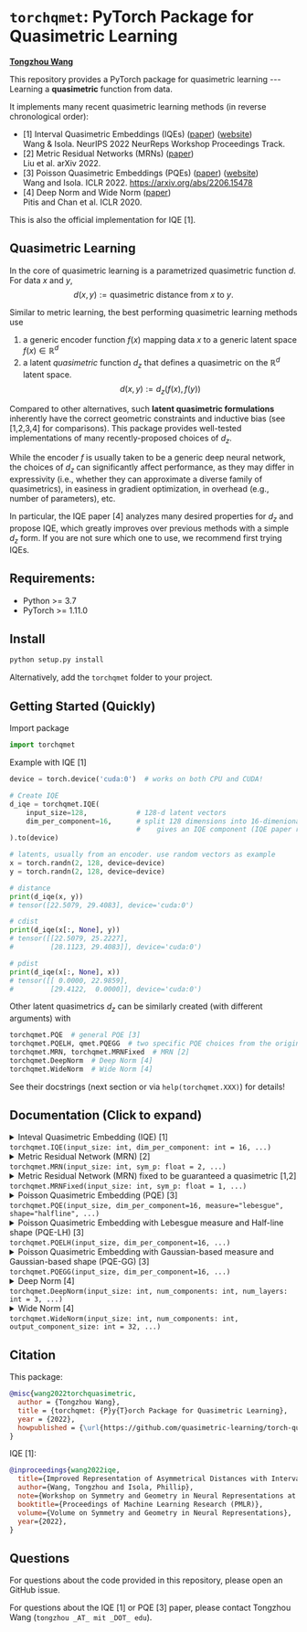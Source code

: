 # `torchqmet`: PyTorch Package for Quasimetric Learning

**[Tongzhou Wang](https://www.tongzhouwang.info)**

This repository provides a PyTorch package for quasimetric learning --- Learning a **quasimetric** function from data.


It implements many recent quasimetric learning methods (in reverse chronological order):
+ [1] Interval Quasimetric Embeddings (IQEs) ([paper](https://arxiv.org/abs/2211.15120)) ([website](https://www.tongzhouwang.info/interval_quasimetric_embedding/)) <br/>
  Wang & Isola. NeurIPS 2022 NeurReps Workshop Proceedings Track.
+ [2] Metric Residual Networks (MRNs) ([paper](https://arxiv.org/abs/2208.08133)) <br/>
  Liu et al. arXiv 2022.
+ [3] Poisson Quasimetric Embeddings (PQEs) ([paper](https://arxiv.org/abs/2206.15478)) ([website](https://github.com/ssnl/poisson_quasimetric_embedding)) <br/>
  Wang and Isola. ICLR 2022. https://arxiv.org/abs/2206.15478
+ [4] Deep Norm and Wide Norm ([paper](https://arxiv.org/abs/2002.05825)) <br/>
  Pitis and Chan et al. ICLR 2020.

This is also the official implementation for IQE [1].

## Quasimetric Learning

In the core of quasimetric learning is a parametrized quasimetric function $d$. For data $x$ and $y$,
$$d(x, y) := \textsf{quasimetric distance from $x$ to $y$}.$$

Similar to metric learning, the best performing quasimetric learning methods use
1. a generic encoder function $f(x)$ mapping data $x$ to a generic latent space $f(x) \in \mathbb{R}^d$
2. a latent *quasimetric* function $d_z$ that defines a quasimetric on the $\mathbb{R}^d$ latent space.
$$d(x, y) := d_z(f(x), f(y))$$

Compared to other alternatives, such **latent quasimetric formulations** inherently have the correct geometric constraints and inductive bias (see [1,2,3,4] for comparisons). This package provides well-tested implementations of many recently-proposed choices of $d_z$.

While the encoder $f$ is usually taken to be a generic deep neural network, the choices of $d_z$ can significantly affect performance, as they may differ in expressivity (i.e., whether they can approximate a diverse family of quasimetrics), in easiness in gradient optimization, in overhead (e.g., number of parameters), etc.

In particular, the IQE paper [4] analyzes many desired properties for $d_z$ and propose IQE, which greatly improves over previous methods with a simple $d_z$ form. If you are not sure which one to use, we recommend first trying IQEs.

## Requirements:

+ Python >= 3.7
+ PyTorch >= 1.11.0


## Install

```py
python setup.py install
```

Alternatively, add the `torchqmet` folder to your project.

## Getting Started (Quickly)

Import package
```py
import torchqmet
```

Example with IQE [1]
```py
device = torch.device('cuda:0')  # works on both CPU and CUDA!

# Create IQE
d_iqe = torchqmet.IQE(
    input_size=128,            # 128-d latent vectors
    dim_per_component=16,      # split 128 dimensions into 16-dimenional chunks, where each chunk
                               #    gives an IQE component (IQE paper recommends `dim_per_component >= 8`)
).to(device)

# latents, usually from an encoder. use random vectors as example
x = torch.randn(2, 128, device=device)
y = torch.randn(2, 128, device=device)

# distance
print(d_iqe(x, y))
# tensor([22.5079, 29.4083], device='cuda:0')

# cdist
print(d_iqe(x[:, None], y))
# tensor([[22.5079, 25.2227],
#         [28.1123, 29.4083]], device='cuda:0')

# pdist
print(d_iqe(x[:, None], x))
# tensor([[ 0.0000, 22.9859],
#         [29.4122,  0.0000]], device='cuda:0')
```

Other latent quasimetrics $d_z$ can be similarly created (with different arguments) with
```py
torchqmet.PQE  # general PQE [3]
torchqmet.PQELH, qmet.PQEGG  # two specific PQE choices from the original paper [3]
torchqmet.MRN, torchqmet.MRNFixed  # MRN [2]
torchqmet.DeepNorm  # Deep Norm [4]
torchqmet.WideNorm  # Wide Norm [4]
```

See their docstrings (next section or via `help(torchqmet.XXX)`) for details!

## Documentation (Click to expand)

<details>
<summary>
Inteval Quasimetric Embedding (IQE) [1]<br/>
<code>torchqmet.IQE(input_size: int, dim_per_component: int = 16, ...)</code>
</summary>

    Inteval Quasimetric Embedding (IQE):
    https://arxiv.org/abs/2211.15120

    One-line Usage:

        IQE(input_size: int, dim_per_component: int = 16, ...)


    Default arguments implements IQE-maxmean. Set `reduction="sum"` to create IQE-sum.

    IQE-Specific Args:
        input_size (int): Dimension of input latent vectors
        dim_per_component (int): IQE splits latent vectors into chunks, where ach chunk computes gives an IQE component.
                                 This is the number of latent dimensions assigned to each chunk. This number must
                                 perfectly divide ``input_size``. IQE paper recomments at least ``8``.
                                 Default: ``16``.

    Common Args (Exist for all quasimetrics, **Keyword-only**, Default values may be different for different quasimetrics):
        transforms (Collection[str]): A sequence of transforms to apply to the components, before reducing them to form
                                      the final latent quasimetric.
                                      Supported choices:
                                        + "concave_activation": Concave activation transform from Neural Norms paper.
                                      Default: ``()`` (no transforms).
        reduction (str): Reduction method to aggregate components into final quasimetric value.
                         Supported choices:
                           + "sum": Sum of components.
                           + "max": Max of components.
                           + "mean": Average of components.
                           + "maxmean": Convex combination of max and mean. Used in original Deep Norm, Wide Norm, and IQE.
                           + "deep_linear_net_weighted_sum": Weighted sum with weights given by a deep linear net. Used in
                                                             original PQE, whose components have limited range [0, 1).
                         Default: ``"maxmean"``.
        discounted (Optional[float]): If not ``None``, this module instead estimates discounted distances with the
                                      base as ``discounted``.
                                      Default ``None``.
        warn_if_not_quasimetric (bool): If ``True``, issue a warning if this module does not always obey quasimetric
                                        constraints.  IQEs always obey quasimetric constraints.
                                        Default: ``True``.

    Shape:
        - Input: Two broadcastable tensors of shape ``(..., input_size)``
        - Output: ``(...)``

    Non-Module Attributes:
        input_size (int)
        num_components (int): Number of components to be combined to form the latent quasimetric. For IQEs, this is
                              ``input_size // dim_per_component``.
        discount (Optional[float])
        guaranteed_quasimetric (bool): Whether this is guaranteed to satisfy quasimetric constraints.

    Module Attributes:
        transforms (nn.Sequential[TransformBase]): Transforms to be applied on quasimetric components.
        reduction (ReductionBase): Reduction methods to aggregate components.

    Examples::

        >>> iqe = IQE(128, dim_per_component=16)
        >>> print(iqe)
        IQE(
          guaranteed_quasimetric=True
          input_size=128, num_components=8, discount=None
          (transforms): Sequential()
          (reduction): MaxMean(input_num_components=8)
        )
        >>> x = torch.randn(5, 128, requires_grad=True)
        >>> y = torch.randn(5, 128, requires_grad=True)
        >>> print(iqe(x, y))
        tensor([3.3045, 3.8072, 3.9671, 3.3521, 3.7831],, grad_fn=<LerpBackward1>)
        >>> print(iqe(y, x))
        tensor([3.3850, 3.8457, 4.0870, 3.1757, 3.9459], grad_fn=<LerpBackward1>)
        >>> print(iqe(x[:, None], x))  # pdist
        tensor([[0.0000, 3.8321, 3.7907, 3.5915, 3.3326],
                [3.9845, 0.0000, 4.0173, 3.8059, 3.7177],
                [3.7934, 4.3673, 0.0000, 4.0536, 3.6068],
                [3.1764, 3.4881, 3.5300, 0.0000, 2.9292],
                [3.7184, 3.8690, 3.8321, 3.5905, 0.0000]], grad_fn=<ReshapeAliasBackward0>)
</details>


<details>
<summary>
Metric Residual Network (MRN) [2]<br/>
<code>torchqmet.MRN(input_size: int, sym_p: float = 2, ...)</code>
</summary>
    Metric Residual Network (MRN):
    https://arxiv.org/abs/2208.08133

    One-line Usage:

        MRN(input_size: int, sym_p: float = 2, ...)

    Default arguments implement the MRN as described in the original MRN paper:

        d_z(x, y) = ( 1/d_sym * \sum_i (f_sym(x)[i] - f_sym(y))^2 )^(p/2) + \max_j ReLU( f_asym(x)[j] - f_asym(y)[j] ),

    where `f_sym` and `f_asym` are 2-layer MLPs, and `d_sym` is the output size of `f_sym`.

     + The first term is simply a (scaled) Euclidean distance raised to the `p`-th power, representing the symmetrical port.
     + The second term is the asymmetrical part.

    These two terms are used as two **components** of the quasimetric. With default arguments, a summation reduction
    combines them.

    NOTE::
        Default arguments does not guarantee a true quasimetric, since one of the component is the **squared** Euclidean
        distance, rather than regular Euclidean distance.

        Following a fix proposed in the IQE paper (https://arxiv.org/abs/2211.15120), we allow setting
        `sym_p=1`, which uses the regular Euclidean distance instead, and guarantees a quasimetric.

        Alternatively, simply use subclass :class:`MRNFixed`, which changes the default of `sym_p` to `1`.

    MRN-Specific Args:
        input_size (int): Dimension of input latent vectors.
        sym_p (float): Exponent applied to the symmetrical term of Euclidean distance.
                       Default: ``2``.
        proj_hidden_size (int): Hidden size of `f_sym` and `f_asym` MLPs.
                                Default: ``176``.
        proj_output_size (int): Output size of `f_sym` and `f_asym` MLPs.
                                Default: ``16``.

    Common Args (Exist for all quasimetrics, **Keyword-only**, Default values may be different for different quasimetrics):
        transforms (Collection[str]): A sequence of transforms to apply to the components, before reducing them to form
                                      the final latent quasimetric.
                                      Supported choices:
                                        + "concave_activation": Concave activation transform from Neural Norms paper.
                                      Default: ``()`` (no transforms).
        reduction (str): Reduction method to aggregate components into final quasimetric value.
                         Supported choices:
                           + "sum": Sum of components.
                           + "max": Max of components.
                           + "mean": Average of components.
                           + "maxmean": Convex combination of max and mean. Used in original Deep Norm, Wide Norm, and IQE.
                           + "deep_linear_net_weighted_sum": Weighted sum with weights given by a deep linear net. Used in
                                                             original PQE, whose components have limited range [0, 1).
                         Default: ``"sum"``.
        discounted (Optional[float]): If not ``None``, this module instead estimates discounted distances with the
                                      base as ``discounted``.
                                      Default ``None``, but recommended for PQEs (following original paper).
        warn_if_not_quasimetric (bool): If ``True``, issue a warning if this module does not always obey quasimetric
                                        constraints.  MRNs always obey quasimetric constraints if `0 < sym_p <= 1`.
                                        Default: ``True``.

    Shape:
        - Input: Two broadcastable tensors of shape ``(..., input_size)``
        - Output: ``(...)``

    Non-Module Attributes:
        input_size (int)
        sym_p (float)
        num_components (int): Number of components to be combined to form the latent quasimetric. For MRN, this is always ``2``.
        discount (Optional[float])
        guaranteed_quasimetric (bool): Whether this is guaranteed to satisfy quasimetric constraints.

    Module Attributes:
        transforms (nn.Sequential[TransformBase]): Transforms to be applied on quasimetric components.
        reduction (ReductionBase): Reduction methods to aggregate components.

    Examples::

        >>> mrn = MRN(128)  # default MRN
        .../torchqmet/mrn.py:61: UserWarning: MRN with `sym_p=2` may not be a quasimetric (see IQE paper Sec. C.2). Use
        `torchqmet.MRNFixed` with default `sym_p=1` to guarantee a quasimetric.
        >>> print(mrn)
        MRN(
          guaranteed_quasimetric=False
          input_size=128, num_components=2, discount=None
          sym_p=2
          (transforms): Sequential()
          (reduction): Sum(input_num_components=2)
          (sym_proj): MRNProjector(
            (0): Linear(in_features=128, out_features=176, bias=True)
            (1): ReLU()
            (2): Linear(in_features=176, out_features=16, bias=True)
          )
          (asym_proj): MRNProjector(
            (0): Linear(in_features=128, out_features=176, bias=True)
            (1): ReLU()
            (2): Linear(in_features=176, out_features=16, bias=True)
          )
        )
        >>> x = torch.randn(5, 128, requires_grad=True)
        >>> y = torch.randn(5, 128, requires_grad=True)
        >>> print(mrn(x, y))
        tensor([0.3584, 0.8246, 0.4646, 0.5300, 0.5409], grad_fn=<SumBackward1>)
        >>> print(mrn(y, x))
        tensor([0.5899, 0.5375, 0.7205, 0.4931, 0.5727], grad_fn=<SumBackward1>)
        >>> print(mrn(x[:, None], x))  # pdist
        tensor([[0.0000, 0.3609, 0.5478, 0.6326, 0.4724],
                [0.5219, 0.0000, 0.5700, 0.7597, 0.5657],
                [0.4636, 0.5970, 0.0000, 0.4545, 0.5955],
                [0.8028, 0.8550, 1.1630, 0.0000, 0.7704],
                [0.6520, 0.5160, 0.8666, 0.4677, 0.0000]], grad_fn=<SumBackward1>)
        >>>
        >>> # MRN with fix to guarantee quasimetric constraints
        >>> mrn = MRNFixed(128)  # or use MRN(..., sym_p=1)
        >>> print(mrn)
        MRNFixed(
          guaranteed_quasimetric=True
          input_size=128, num_components=2, discount=None
          sym_p=1
          (transforms): Sequential()
          (reduction): Sum(input_num_components=2)
          (sym_proj): MRNProjector(
            (0): Linear(in_features=128, out_features=176, bias=True)
            (1): ReLU()
            (2): Linear(in_features=176, out_features=16, bias=True)
          )
          (asym_proj): MRNProjector(
            (0): Linear(in_features=128, out_features=176, bias=True)
            (1): ReLU()
            (2): Linear(in_features=176, out_features=16, bias=True)
          )
        )
        >>> print(mrn(x[:, None], x))  # pdist
        tensor([[0.0000, 0.7640, 0.7091, 0.5985, 0.7392],
                [0.7220, 0.0000, 0.8448, 0.9160, 0.8006],
                [0.8715, 0.7199, 0.0000, 0.9072, 0.8582],
                [0.7666, 0.8370, 0.7094, 0.0000, 0.9459],
                [0.7773, 0.6895, 0.7869, 0.8662, 0.0000]], grad_fn=<SumBackward1>)
</details>


<details>
<summary>
Metric Residual Network (MRN) fixed to be guaranteed a quasimetric [1,2]<br/>
<code>torchqmet.MRNFixed(input_size: int, sym_p: float = 1, ...)</code>
</summary>

    Metric Residual Network (MRN):
    https://arxiv.org/abs/2208.08133
    with fix proposed by the IQE paper (Sec. C.2):
    https://arxiv.org/abs/2211.15120

    One-line Usage:

        MRNFixed(input_size, sym_p=1, ...)

    Defaults to `sym_p=1`. This guarantees a quasimetric, unlike the original official MRN (where `sym_p=2`).

    See :class:`MRN` for details of other arguments.
</details>

<details>
<summary>
Poisson Quasimetric Embedding (PQE) [3]<br/>
<code>torchqmet.PQE(input_size, dim_per_component=16, measure="lebesgue", shape="halfline", ...)</code>
</summary>
    Poisson Quasimetric Embedding (PQE):
    https://arxiv.org/abs/2206.15478

    One-line Usage:

        PQE(input_size, dim_per_component=16, measure="lebesgue", shape="halfline", ...)


    PQE requires a specification of "shape" and "measure" for defining the Poisson process counts. We support
      + Measure: Lebesgue measure, a Gaussian-based measure.
      + Shape: Half-line, a Gaussian shape.
    These choices are sufficient to implement PQE-LH (Lebesgue + Half-line) and PQE-GG (Gaussian-based measure + Gaussian shape),
    the two PQE variants used in the original PQE paper.

    Default arguments implements PQE-LH, which has a simple form and generally works well according the PQE paper.
    To use PQE-GG, PQE paper's other proposed variant, set `shape="gaussian", measure="gaussian"`, or simply use subclass
    :class:`PQEGG`. Similarly, subclass :class:`PQELH` is gauranteed to PQE-LH.

    PQE-Specific Args:
        input_size (int): Dimension of input latent vectors
        dim_per_component (int): IQE splits latent vectors into chunks, where ach chunk computes gives an IQE component.
                                 This is the number of latent dimensions assigned to each chunk. This number must
                                 perfectly divide ``input_size``.
                                 Default: ``4``.
        measure (str):  Measure used in the Poisson processes. Choices are ``"lebesgue"`` and ``"guassian"``.
                        Default: ``"lebesgue"``.
        shape (str):  Shape parametrizations used in the Poisson processes. Choices are ``"halfline"`` and ``"guassian"``.
                      ``"guassian"`` can only be used with ``"guassian"`` measure.
                      Default: ``"halfline"``.

    Common Args (Exist for all quasimetrics, **Keyword-only**, Default values may be different for different quasimetrics):
        transforms (Collection[str]): A sequence of transforms to apply to the components, before reducing them to form
                                      the final latent quasimetric.
                                      Supported choices:
                                        + "concave_activation": Concave activation transform from Neural Norms paper.
                                      Default: ``()`` (no transforms).
        reduction (str): Reduction method to aggregate components into final quasimetric value.
                         Supported choices:
                           + "sum": Sum of components.
                           + "max": Max of components.
                           + "mean": Average of components.
                           + "maxmean": Convex combination of max and mean. Used in original Deep Norm, Wide Norm, and IQE.
                           + "deep_linear_net_weighted_sum": Weighted sum with weights given by a deep linear net. Used in
                                                             original PQE, whose components have limited range [0, 1).
                         Default: ``"deep_linear_net_weighted_sum"``.
        discounted (Optional[float]): If not ``None``, this module instead estimates discounted distances with the
                                      base as ``discounted``.
                                      Default ``None``, but recommended for PQEs (following original paper).
        warn_if_not_quasimetric (bool): If ``True``, issue a warning if this module does not always obey quasimetric
                                        constraints.  PQEs always obey quasimetric constraints.
                                        Default: ``True``.

    Shape:
        - Input: Two broadcastable tensors of shape ``(..., input_size)``
        - Output: ``(...)``

    Non-Module Attributes:
        input_size (int)
        num_components (int): Number of components to be combined to form the latent quasimetric. For PQEs, this is
                              ``input_size // dim_per_component``.
        discount (Optional[float])
        guaranteed_quasimetric (bool): Whether this is guaranteed to satisfy quasimetric constraints.

    Module Attributes:
        measure (MeasureBase): Poisson process measure used.
        shape (ShapeBase): Poisson process shape parametrization used.
        transforms (nn.Sequential[TransformBase]): Transforms to be applied on quasimetric components.
        reduction (ReductionBase): Reduction methods to aggregate components.

    Examples::

        >>> pqe = PQE(128, dim_per_component=16)  # default is PQE-LH, see `measure` and `shape` below
        >>> print(pqe)
        PQE(
          guaranteed_quasimetric=True
          input_size=128, num_components=8, discount=None
          (transforms): Sequential()
          (reduction): DeepLinearNetWeightedSum(
            input_num_components=8
            (alpha_net): DeepLinearNet(
              bias=True, non_negative=True
              (mats): ParameterList(
                  (0): Parameter containing: [torch.float32 of size 1x64]
                  (1): Parameter containing: [torch.float32 of size 64x64]
                  (2): Parameter containing: [torch.float32 of size 64x64]
                  (3): Parameter containing: [torch.float32 of size 64x8]
              )
            )
          )
          (measure): LebesgueMeasure()
          (shape): HalfLineShape()
        )
        >>> x = torch.randn(5, 128, requires_grad=True)
        >>> y = torch.randn(5, 128, requires_grad=True)
        >>> print(pqe(x, y))
        tensor([0.5994, 0.7079, 0.6474, 0.7858, 0.6954], grad_fn=<SqueezeBackward1>)
        >>> print(pqe(y, x))
        tensor([0.5731, 0.7868, 0.9577, 0.5707, 0.7005], grad_fn=<SqueezeBackward1>)
        >>> print(pqe(x[:, None], x))  # pdist
        tensor([[0.0000, 0.8147, 0.9515, 0.6505, 0.8131],
                [0.6491, 0.0000, 0.8892, 0.4910, 0.7271],
                [0.5663, 0.6442, 0.0000, 0.4402, 0.6461],
                [0.6756, 0.7252, 0.9157, 0.0000, 0.7032],
                [0.6689, 0.7006, 0.8784, 0.4509, 0.0000]], grad_fn=<SqueezeBackward1>)
        >>>
        >>> # PQE-GG, modeling discounted distances
        >>> pqe = PQEGG(128, dim_per_component=16, discount=0.9)  # or use PQE(..., shape="guassian", measure="gaussian")
        >>> # PQE-GG requires the `cdf_ops` extension.  First usage of PQE-GG will trigger compile.
        >>> # See `PQE` docstring for details.
        >>> print(pqe(x, y))  # discounted distance
        tensor([0.9429, 0.9435, 0.9402, 0.9404, 0.9428], grad_fn=<ProdBackward1>)
        >>> print(pqe(x[:, None], x))  # discounted pdist
        tensor([[1.0000, 0.9423, 0.9313, 0.9473, 0.9470],
                [0.9452, 1.0000, 0.9400, 0.9520, 0.9517],
                [0.9395, 0.9456, 1.0000, 0.9489, 0.9531],
                [0.9380, 0.9397, 0.9313, 1.0000, 0.9484],
                [0.9395, 0.9412, 0.9371, 0.9502, 1.0000]], grad_fn=<ProdBackward1>)
</details>


<details>
<summary>
Poisson Quasimetric Embedding with Lebesgue measure and Half-line shape (PQE-LH) [3]<br/>
<code>torchqmet.PQELH(input_size, dim_per_component=16, ...)</code>
</summary>
    PQE-LH variant of Poisson Quasimetric Embedding (PQE), using Lebesgue measure + Half-line shape:
    https://arxiv.org/abs/2206.15478

    One-line Usage:

        PQELH(input_size, dim_per_component=16, ...)

    Unlike :class:`PQE`, arguments `measure="lebesgue"` and `shape="halfline"` are fixed and not configurable.

    See :class:`PQE` for details of other arguments.
</details>


<details>
<summary>
Poisson Quasimetric Embedding with Gaussian-based measure and Gaussian-based shape (PQE-GG) [3]<br/>
<code>torchqmet.PQEGG(input_size, dim_per_component=16, ...)</code>
</summary>
    PQE-GG variant of Poisson Quasimetric Embedding (PQE), using Gaussian-based measure and Gaussian-based shape:
    https://arxiv.org/abs/2206.15478

    One-line Usage:

        PQEGG(input_size, dim_per_component=16, ...)

    Unlike :class:`PQE`, arguments `measure="gaussian"` and `shape="gaussian"` are fixed and not configurable.

    See :class:`PQE` for details of other arguments.
</details>


<details>
<summary>
Deep Norm [4]<br/>
<code>torchqmet.DeepNorm(input_size: int, num_components: int, num_layers: int = 3, ...)</code>
</summary>

    Deep Norm:
    https://arxiv.org/abs/2002.05825

    Follows the official implementation:
    https://github.com/spitis/deepnorms/blob/6c8db1b1178eb92df23149c6d6bfb10782daac86/metrics_pytorch.py#L134

    One-line Usage:

        DeepNorm(input_size: int, num_components: int, num_layers: int = 3, ...)

    NOTE::
        When using `activation="maxrelu", final_activation=None`, this does not guarantee a true quasimetric, since
        using "maxrelu" as the final activation (whose output are the components) does not guarantee non-negative
        components. "maxrelu" is an activation function proposed in the original paper for better expressivity than
        "relu".

        Following a fix proposed in the IQE paper (https://arxiv.org/abs/2211.15120), we allow individually
        configuring `final_activation`.  When using `activation="maxrelu"`, setting `final_activation="relu"` will
        guarantee a quasimetric. Always using ReLU with `activation="relu", final_activation=None` also gurantees a
        quasimetric.

        Without the fix, while the negative values rarely appears in the final reduced quasimetric estimate, it does not
        inherently obey quasimetric constraints anymore, and thus does not have the correct inductive bias. Indeed, the
        IQE paper shows that adding the fix improves Deep Norm performance.

    Deep-Norm-Specific Args:
        input_size (int): Dimension of input latent vectors.
        num_components (int): Number of output components (also controlling hidden layer dimensions).
        num_layers (int): Number of layers.
                          Default: ``3``.
        activation (str): Activation functions.
                          Supported choices: "relu", "maxrelu".
                          Default: "relu"
        final_activation (Optional[str]): Activation function used at last to obtain the components. If not set, use the
                                          same one as `activation`.
                                          Supported choices: None, "relu", "maxrelu".
                                          Default: None
        symmetric (bool): Whether to enforce symmetry (i.e., metric).
                          Default: ``False``.

    Common Args (Exist for all quasimetrics, **Keyword-only**, Default values may be different for different quasimetrics):
        transforms (Collection[str]): A sequence of transforms to apply to the components, before reducing them to form
                                      the final latent quasimetric.
                                      Supported choices:
                                        + "concave_activation": Concave activation transform from Neural Norms paper.
                                      Default: ``("concave_activation",)``.
        reduction (str): Reduction method to aggregate components into final quasimetric value.
                         Supported choices:
                           + "sum": Sum of components.
                           + "max": Max of components.
                           + "mean": Average of components.
                           + "maxmean": Convex combination of max and mean. Used in original Deep Norm, Wide Norm, and IQE.
                           + "deep_linear_net_weighted_sum": Weighted sum with weights given by a deep linear net. Used in
                                                             original PQE, whose components have limited range [0, 1).
                         Default: ``"maxmean"``.
        discounted (Optional[float]): If not ``None``, this module instead estimates discounted distances with the
                                      base as ``discounted``.
                                      Default ``None``, but recommended for PQEs (following original paper).
        warn_if_not_quasimetric (bool): If ``True``, issue a warning if this module does not always obey quasimetric
                                        constraints.  DeepNorms always obey quasimetric constraints if final activation
                                        applied is not "maxrelu".
                                        Default: ``True``.

    Shape:
        - Input: Two broadcastable tensors of shape ``(..., input_size)``
        - Output: ``(...)``

    Non-Module Attributes:
        input_size (int)
        symmetric (bool)
        num_components (int): Number of components to be combined to form the latent quasimetric. For MRN, this is always ``2``.
        discount (Optional[float])
        guaranteed_quasimetric (bool): Whether this is guaranteed to satisfy quasimetric constraints.

    Module Attributes:
        transforms (nn.Sequential[TransformBase]): Transforms to be applied on quasimetric components.
        reduction (ReductionBase): Reduction methods to aggregate components.

    Examples::

        >>> dn = torchqmet.DeepNorm(128, num_components=64, num_layers=3)
        >>> print(dn)
        DeepNorm(
          guaranteed_quasimetric=True
          input_size=128, num_components=64, discount=None
          symmetric=False
          (transforms): Sequential(
            (0): ConcaveActivation(
              input_num_components=64, output_num_components=64
              num_units_per_input=5
            )
          )
          (reduction): MaxMean(input_num_components=64)
          (u0): ConstrainedLinear(in_features=128, out_features=64, bias=False, weight_constraint_=None)
          (activations): ModuleList(
            (0): ReLU()
            (1): ReLU()
            (2): ReLU()
          )
          (ws_after_first): ModuleList(
            (0): ConstrainedLinear(in_features=64, out_features=64, bias=False, weight_constraint_=<built-in method relu_ of type object at 0x7fefde166060>)
            (1): ConstrainedLinear(in_features=64, out_features=64, bias=False, weight_constraint_=<built-in method relu_ of type object at 0x7fefde166060>)
          )
          (us_after_first): ModuleList(
            (0): ConstrainedLinear(in_features=128, out_features=64, bias=False, weight_constraint_=None)
            (1): ConstrainedLinear(in_features=128, out_features=64, bias=False, weight_constraint_=None)
          )
        )
        >>> x = torch.randn(5, 128, requires_grad=True)
        >>> y = torch.randn(5, 128, requires_grad=True)
        >>> print(dn(x, y))
        tensor([1.9162, 2.3342, 1.4302, 2.4852, 2.0792], grad_fn=<LerpBackward1>)
        >>> print(dn(y, x))
        tensor([2.2290, 2.2457, 2.7775, 2.1579, 2.2385], grad_fn=<LerpBackward1>)
        >>> print(dn(x[:, None], x))  # pdist
        tensor([[0.0000, 2.0776, 2.4156, 1.9826, 2.5025],
                [2.5139, 0.0000, 2.8350, 2.8957, 2.6522],
                [1.5354, 1.6764, 0.0000, 2.0970, 1.8641],
                [1.9107, 2.4360, 3.0188, 0.0000, 2.3431],
                [2.1608, 1.8930, 2.5621, 2.0461, 0.0000]], grad_fn=<LerpBackward1>)
        >>>
        >>> # DeepNorm that may violate quasimetric constraints
        >>> dn = torchqmet.DeepNorm(128, num_components=64, num_layers=3, activation="maxrelu")
        .../torchqmet/neural_norms.py:105: UserWarning: MRN with final activation function maxrelu may not be a quasimetric (see IQE paper Sec
        . C.1). Use final_activation="relu" to guarantee a quasimetric.

</details>



<details>
<summary>
Wide Norm [4]<br/>
<code>torchqmet.WideNorm(input_size: int, num_components: int, output_component_size: int = 32, ...)</code>
</summary>
    Wide Norm:
    https://arxiv.org/abs/2002.05825

    Follows the official implementation:
    https://github.com/spitis/deepnorms/blob/6c8db1b1178eb92df23149c6d6bfb10782daac86/metrics_pytorch.py#L101

    One-line Usage:

        WideNorm(input_size: int, num_components: int, output_component_size: int = 32, ...)


    Wide-Norm-Specific Args:
        input_size (int): Dimension of input latent vectors.
        num_components (int): Number of output components (also controlling hidden layer dimensions).
        output_component_size (int): In Wide Norm, each component is computed from a vector. This specifies the size of
                                     that vector. Using a large value induces **a lot of** training parameters.
                                     Default ``32``.
        symmetric (bool): Whether to enforce symmetry (i.e., metric).
                          Default: ``False``.

    Common Args (Exist for all quasimetrics, **Keyword-only**, Default values may be different for different quasimetrics):
        transforms (Collection[str]): A sequence of transforms to apply to the components, before reducing them to form
                                      the final latent quasimetric.
                                      Supported choices:
                                        + "concave_activation": Concave activation transform from Neural Norms paper.
                                      Default: ``("concave_activation",)``.
        reduction (str): Reduction method to aggregate components into final quasimetric value.
                         Supported choices:
                           + "sum": Sum of components.
                           + "max": Max of components.
                           + "mean": Average of components.
                           + "maxmean": Convex combination of max and mean. Used in original Deep Norm, Wide Norm, and IQE.
                           + "deep_linear_net_weighted_sum": Weighted sum with weights given by a deep linear net. Used in
                                                             original PQE, whose components have limited range [0, 1).
                         Default: ``"maxmean"``.
        discounted (Optional[float]): If not ``None``, this module instead estimates discounted distances with the
                                      base as ``discounted``.
                                      Default ``None``, but recommended for PQEs (following original paper).
        warn_if_not_quasimetric (bool): If ``True``, issue a warning if this module does not always obey quasimetric
                                        constraints.  DeepNorms always obey quasimetric constraints if final activation
                                        applied is not "maxrelu".
                                        Default: ``True``.

    Shape:
        - Input: Two broadcastable tensors of shape ``(..., input_size)``
        - Output: ``(...)``

    Non-Module Attributes:
        input_size (int)
        symmetric (bool)
        num_components (int): Number of components to be combined to form the latent quasimetric. For MRN, this is always ``2``.
        discount (Optional[float])
        guaranteed_quasimetric (bool): Whether this is guaranteed to satisfy quasimetric constraints.

    Module Attributes:
        transforms (nn.Sequential[TransformBase]): Transforms to be applied on quasimetric components.
        reduction (ReductionBase): Reduction methods to aggregate components.

    Examples::

        >>> wn = torchqmet.WideNorm(128, num_components=64, output_component_size=32)
        >>> print(wn)
        WideNorm(
          guaranteed_quasimetric=True
          input_size=128, num_components=64, discount=None
          symmetric=False
          (transforms): Sequential(
            (0): ConcaveActivation(
              input_num_components=64, output_num_components=64
              num_units_per_input=5
            )
          )
          (reduction): MaxMean(input_num_components=64)
          (w): ConstrainedLinear(in_features=256, out_features=2048, bias=False, weight_constraint_=<built-in method relu_ of type object at 0x7fefde166060>)
        )
        >>> x = torch.randn(5, 128, requires_grad=True)
        >>> y = torch.randn(5, 128, requires_grad=True)
        >>> print(wn(x, y))
        tensor([11.9579, 13.7906, 12.4837, 13.5018, 12.7114], grad_fn=<LerpBackward1>)
        >>> print(wn(y, x))
        tensor([11.9761, 13.7890, 12.4958, 13.4873, 12.5777], grad_fn=<LerpBackward1>)
        >>> print(wn(x[:, None], x))  # pdist
        tensor([[ 0.0000, 12.1332, 12.4422, 11.8869, 12.0364],
                [12.0220,  0.0000, 12.8111, 14.2183, 12.8810],
                [12.4647, 12.7598,  0.0000, 14.6667, 12.7702],
                [11.8936, 14.2685, 14.6700,  0.0000, 12.3801],
                [12.1089, 12.9846, 12.8418, 12.3906,  0.0000]], grad_fn=<LerpBackward1>)
</details>

## Citation

This package:
```bibtex
@misc{wang2022torchquasimetric,
  author = {Tongzhou Wang},
  title = {torchqmet: {P}y{T}orch Package for Quasimetric Learning},
  year = {2022},
  howpublished = {\url{https://github.com/quasimetric-learning/torch-quasimetric}},
}
```

IQE [1]:
```bibtex
@inproceedings{wang2022iqe,
  title={Improved Representation of Asymmetrical Distances with Interval Quasimetric Embeddings},
  author={Wang, Tongzhou and Isola, Phillip},
  note={Workshop on Symmetry and Geometry in Neural Representations at Conference on Neural Information Processing Systems (NeurIPS) 2022},
  booktitle={Proceedings of Machine Learning Research (PMLR)},
  volume={Volume on Symmetry and Geometry in Neural Representations},
  year={2022},
}
```

## Questions

For questions about the code provided in this repository, please open an GitHub issue.

For questions about the IQE [1] or PQE [3] paper, please contact Tongzhou Wang (`tongzhou _AT_ mit _DOT_ edu`).
